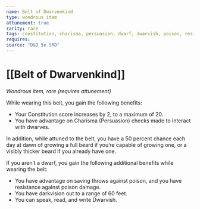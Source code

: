 ```yaml
---
name: Belt of Dwarvenkind
type: wondrous item
attunement: true
rarity: rare
tags: constitution, charisma, persuasion, dwarf, dwarvish, poison, resistance, beard
requires: 
source: "D&D 5e SRD"
---
```

# [[Belt of Dwarvenkind]]

*Wondrous item, rare (requires attunement)*

While wearing this belt, you gain the following benefits:
- Your Constitution score increases by 2, to a maximum of 20.
- You have advantage on Charisma (Persuasion) checks made to interact with dwarves.

In addition, while attuned to the belt, you have a 50 percent chance each day at dawn of growing a full beard if you’re capable of growing one, or a visibly thicker beard if you already have one.

If you aren’t a dwarf, you gain the following additional benefits while wearing the belt:
- You have advantage on saving throws against poison, and you have resistance against poison damage.
- You have darkvision out to a range of 60 feet.
- You can speak, read, and write Dwarvish.